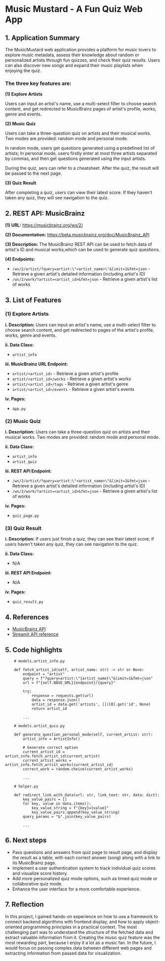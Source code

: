 # Music Mustard - A Fun Quiz Web App

## 1. Application Summary

The MusicMustard web application provides a platform for music lovers to explore music metadata, assess their knowledge about random or personalized artists through fun quizzes, and check their quiz results. Users can also discover new songs and expand their music playlists when enjoying the quiz.


### The three key features are:

**(1) Explore Artists**

Users can input an artist's name, use a multi-select filter to choose search content, and get redirected to MusicBrainz pages of artist's profile, works, genre and events.


**(2) Music Quiz**

Users can take a three-question quiz on artists and their musical works. Two modes are provided: random mode and personal mode. 

In random mode, users get questions generated using a predefined list of artists; In personal mode, users firstly enter at most three artists separated by commas, and then get questions generated using the input artists.

During the quiz, sers can refer to a cheatsheet. After the quiz, the result will be passed to the next page.


**(3) Quiz Result**

After completing a quiz, users can view their latest score. If they haven't taken any quiz, they will see navigation to the quiz.


## 2. REST API: MusicBrainz

**(1) URL:** https://musicbrainz.org/ws/2/

**(2) Documentation:** https://beta.musicbrainz.org/doc/MusicBrainz_API

**(3) Description:** The MusicBrainz REST API can be used to fetch data of artist's ID and musical works,which can be used to generate quiz questions.

**(4) Endpoints:**
- `/ws/2/artist/?query=artist:\"<artist_name>\"&limit=1&fmt=json` - Retrieve a given artist's detailed information (including artist's ID)
- `/ws/2/work/?artist=<artist_id>&fmt=json` - Retrieve a given artist's list of works


## 3. List of Features

### (1) Explore Artists

**i. Description:** Users can input an artist's name, use a multi-select filter to choose search content, and get redirected to pages of the artist's profile, works, genre and events.

**ii. Data Class:**
- `artist_info`

**iii. MusicBrainz URL Endpoint:**
- `artist/<artist_id>` - Retrieve a given artist's profile
- `artist/<artist_id>/works` - Retrieve a given artist's works
- `artist/<artist_id>/tags` - Retrieve a given artist's genre
- `artist/<artist_id>/events` - Retrieve a given artist's events

**iv. Pages:**
- `app.py`

### (2) Music Quiz

**i. Description:** Users can take a three-question quiz on artists and their musical works. Two modes are provided: random mode and personal mode.

**ii. Data Class:**
- `artist_info`
- `artist_quiz`

**iii. REST API Endpoint:**
- `/ws/2/artist/?query=artist:\"<artist_name>\"&limit=1&fmt=json` - Retrieve a given artist's detailed information (including artist's ID)
- `/ws/2/work/?artist=<artist_id>&fmt=json` - Retrieve a given artist's list of works

**iv. Pages:**
- `quiz_page.py`


### (3) Quiz Result

**i. Description:** If users just finish a quiz, they can see their latest score; if users haven't taken any quiz, they can see navigation to the quiz.

**ii. Data Class:**
- N/A

**iii. REST API Endpoint:**
- N/A

**iv. Pages:**
- `quiz_result.py`

## 4. References

- [MusicBrainz API](https://beta.musicbrainz.org/doc/MusicBrainz_API)
- [Streamit API reference](https://docs.streamlit.io/library/api-reference)
  
## 5. Code highlights
```
    # models.artist_info.py

    def fetch_artist_id(self, artist_name: str) -> str or None:
        endpoint = "artist"
        query = f"?query=artist:\"{artist_name}\"&limit=1&fmt=json"
        url = f"{self.BASE_URL}{endpoint}/{query}"

        try:
            response = requests.get(url)
            data = response.json()
            artist_id = data.get('artists', [])[0].get('id', None)
            return artist_id
        
        ...
```

```
    # models.artist_quiz.py

    def generate_question_personal_mode(self, current_artist: str):
        artist_info = ArtistInfo()

        # Generate correct option
        current_artist_id = artist_info.fetch_artist_id(current_artist)
        current_artist_works = artist_info.fetch_artist_works(current_artist_id)
        correct_work = random.choice(current_artist_works)

        ...
```

```
    # helper.py

    def redirect_link_with_data(url: str, link_text: str, data: dict):
        key_value_pairs = []
        for key, value in data.items():
            key_value_string = f"{key}={value}"
            key_value_pairs.append(key_value_string)
        query_params = "&".join(key_value_pairs)
        
        ...
```

## 6. Next steps
- Pass questions and answers from quiz page to result page, and display the result as a table, with each correct answer (song) along with a link to its MusicBrainz page.
- Implement a user authentication system to track individual quiz scores and visualize score history.
- Add more personalized quiz mode options, such as timed quiz mode or collaborative quiz mode.
- Enhance the user interface for a more comfortable experience.


## 7. Reflection
In this project, I gained hands-on experience on how to use a framework to connect backend algorithms with frontend display, and how to apply object-oriented programming principles in a practical context. The most challenging part was to understand the structure of the fetched data and extract valuable information from it. Creating the music quiz feature was the most rewarding part, because I enjoy it a lot as a music fan. In the future, I would focus on passing complex data between different web pages and extracting information from passed data for visualization.
